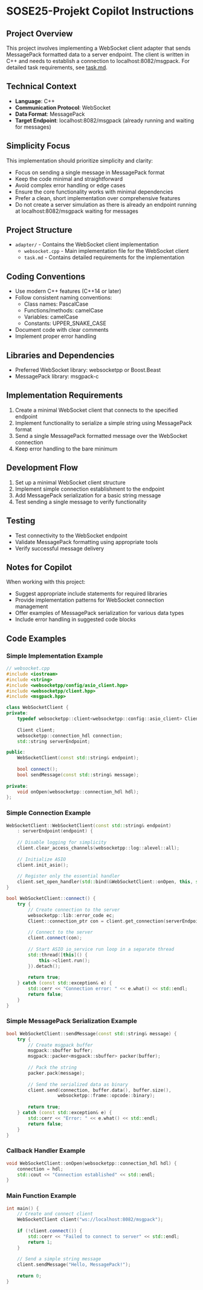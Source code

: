 # SOSE25-Projekt Copilot Instructions

## Project Overview
This project involves implementing a WebSocket client adapter that sends MessagePack formatted data to a server endpoint. The client is written in C++ and needs to establish a connection to localhost:8082/msgpack. For detailed task requirements, see [task.md](/Users/pni/Uni/Projekt_Test_Branch/SOSE25-Projekt/adapter/task.md).

## Technical Context
- **Language**: C++
- **Communication Protocol**: WebSocket
- **Data Format**: MessagePack
- **Target Endpoint**: localhost:8082/msgpack (already running and waiting for messages)

## Simplicity Focus
This implementation should prioritize simplicity and clarity:
- Focus on sending a single message in MessagePack format
- Keep the code minimal and straightforward
- Avoid complex error handling or edge cases
- Ensure the core functionality works with minimal dependencies
- Prefer a clean, short implementation over comprehensive features
- Do not create a server simulation as there is already an endpoint running at localhost:8082/msgpack waiting for messages

## Project Structure
- `adapter/` - Contains the WebSocket client implementation
  - `websocket.cpp` - Main implementation file for the WebSocket client
  - `task.md` - Contains detailed requirements for the implementation

## Coding Conventions
- Use modern C++ features (C++14 or later)
- Follow consistent naming conventions:
  - Class names: PascalCase
  - Functions/methods: camelCase
  - Variables: camelCase
  - Constants: UPPER_SNAKE_CASE
- Document code with clear comments
- Implement proper error handling

## Libraries and Dependencies
- Preferred WebSocket library: websocketpp or Boost.Beast
- MessagePack library: msgpack-c

## Implementation Requirements
1. Create a minimal WebSocket client that connects to the specified endpoint
2. Implement functionality to serialize a simple string using MessagePack format
3. Send a single MessagePack formatted message over the WebSocket connection
4. Keep error handling to the bare minimum

## Development Flow
1. Set up a minimal WebSocket client structure
2. Implement simple connection establishment to the endpoint
3. Add MessagePack serialization for a basic string message
4. Test sending a single message to verify functionality

## Testing
- Test connectivity to the WebSocket endpoint
- Validate MessagePack formatting using appropriate tools
- Verify successful message delivery

## Notes for Copilot
When working with this project:
- Suggest appropriate include statements for required libraries
- Provide implementation patterns for WebSocket connection management
- Offer examples of MessagePack serialization for various data types
- Include error handling in suggested code blocks

## Code Examples

### Simple Implementation Example
```cpp
// websocket.cpp
#include <iostream>
#include <string>
#include <websocketpp/config/asio_client.hpp>
#include <websocketpp/client.hpp>
#include <msgpack.hpp>

class WebSocketClient {
private:
    typedef websocketpp::client<websocketpp::config::asio_client> Client;
    
    Client client;
    websocketpp::connection_hdl connection;
    std::string serverEndpoint;

public:
    WebSocketClient(const std::string& endpoint);
    
    bool connect();
    bool sendMessage(const std::string& message);
    
private:
    void onOpen(websocketpp::connection_hdl hdl);
};
```

### Simple Connection Example
```cpp
WebSocketClient::WebSocketClient(const std::string& endpoint)
    : serverEndpoint(endpoint) {
    
    // Disable logging for simplicity
    client.clear_access_channels(websocketpp::log::alevel::all);
    
    // Initialize ASIO
    client.init_asio();
    
    // Register only the essential handler
    client.set_open_handler(std::bind(&WebSocketClient::onOpen, this, std::placeholders::_1));
}

bool WebSocketClient::connect() {
    try {
        // Create connection to the server
        websocketpp::lib::error_code ec;
        Client::connection_ptr con = client.get_connection(serverEndpoint, ec);
        
        // Connect to the server
        client.connect(con);
        
        // Start ASIO io_service run loop in a separate thread
        std::thread([this]() {
            this->client.run();
        }).detach();
        
        return true;
    } catch (const std::exception& e) {
        std::cerr << "Connection error: " << e.what() << std::endl;
        return false;
    }
}
```

### Simple MessagePack Serialization Example
```cpp
bool WebSocketClient::sendMessage(const std::string& message) {
    try {
        // Create msgpack buffer
        msgpack::sbuffer buffer;
        msgpack::packer<msgpack::sbuffer> packer(buffer);
        
        // Pack the string
        packer.pack(message);
        
        // Send the serialized data as binary
        client.send(connection, buffer.data(), buffer.size(), 
                   websocketpp::frame::opcode::binary);
        
        return true;
    } catch (const std::exception& e) {
        std::cerr << "Error: " << e.what() << std::endl;
        return false;
    }
}
```

### Callback Handler Example
```cpp
void WebSocketClient::onOpen(websocketpp::connection_hdl hdl) {
    connection = hdl;
    std::cout << "Connection established" << std::endl;
}
```


### Main Function Example
```cpp
int main() {
    // Create and connect client
    WebSocketClient client("ws://localhost:8082/msgpack");
    
    if (!client.connect()) {
        std::cerr << "Failed to connect to server" << std::endl;
        return 1;
    }
    
    // Send a simple string message
    client.sendMessage("Hello, MessagePack!");
    
    return 0;
}
```